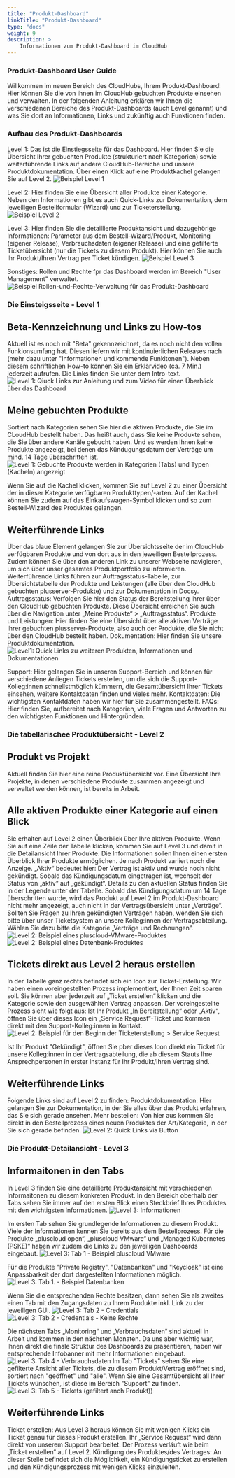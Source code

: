 ```yaml
---
title: "Produkt-Dashboard"
linkTitle: "Produkt-Dashboard"
type: "docs"
weight: 9
description: >
    Informationen zum Produkt-Dashboard im CloudHub
---
```


### Produkt-Dashboard User Guide

Willkommen im neuen Bereich des CloudHubs, Ihrem Produkt-Dashboard!
Hier können Sie die von ihnen im CloudHub gebuchten Produkte einsehen und verwalten.
In der folgenden Anleitung erklären wir Ihnen die verschiedenen Bereiche des Produkt-Dashboards (auch Level genannt) und was Sie dort an Informationen, Links und zukünftig auch Funktionen finden.

### Aufbau des Produkt-Dashboards

Level 1: Das ist die Einstiegsseite für das Dashboard. Hier finden Sie die Übersicht Ihrer gebuchten Produkte (strukturiert nach Kategorien) sowie weiterführende Links auf andere CloudHub-Bereiche und unsere Produktdokumentation. Über einen Klick auf eine Produktkachel gelangen Sie auf Level 2.
![Beispiel Level 1](../img/product-dashboard/structure-product-dashboard-1.png)

Level 2: Hier finden Sie eine Übersicht aller Produkte einer Kategorie. Neben den Informationen gibt es auch Quick-Links zur Dokumentation, dem jeweiligen Bestellformular (Wizard) und zur Ticketerstellung.
![Beispiel Level 2](../img/product-dashboard/structure-product-dashboard-2.png)

Level 3: Hier finden Sie die detaillierte Produktansicht und dazugehörige Informationen: Parameter aus dem Bestell-Wizard/Produkt, Monitoring (eigener Release), Verbrauchsdaten (eigener Release) und eine gefilterte Ticketübersicht (nur die Tickets zu diesem Produkt). Hier können Sie auch Ihr Produkt/Ihren Vertrag per Ticket kündigen.
![Beispiel Level 3](../img/product-dashboard/structure-product-dashboard-3.png)

Sonstiges: Rollen und Rechte fpr das Dashboard werden im Bereich "User Management" verwaltet.
![Beispiel Rollen-und-Rechte-Verwaltung für das Produkt-Dashboard](../img/product-dashboard/roles-and-rights-management.png)

### Die Einsteigsseite - Level 1

## Beta-Kennzeichnung und Links zu How-tos

Aktuell ist es noch mit "Beta" gekennzeichnet, da es noch nicht den vollen Funkionsumfang hat. Diesen liefern wir mit kontinuierlichen Releases nach (mehr dazu unter "Informationen und kommende Funkitonen").
Neben diesem schriftlichen How-to können Sie ein Erklärvideo (ca. 7 Min.) jederzeit aufrufen. Die Links finden Sie unter dem Intro-text.
![Level 1: Qiuck Links zur Anleitung und zum Video für einen Überblick über das Dashboard](../img/product-dashboard/lvl-1-quick-links-1.png)

## Meine gebuchten Produkte

Sortiert nach Kategorien sehen Sie hier die aktiven Produkte, die Sie im CLoudHub bestellt haben.
Das heißt auch, dass Sie keine Produkte sehen, die Sie über andere Kanäle gebucht haben. Und es werden Ihnen keine Produkte angezeigt, bei denen das Kündugungsdatum der Verträge um mind. 14 Tage überschritten ist.
![Level 1: Gebuchte Produkte werden in Kategorien (Tabs) und Typen (Kacheln) angezeigt](../img/product-dashboard/lvl-1-booked-products.png)

Wenn Sie auf die Kachel klicken, kommen Sie auf Level 2 zu einer Übersicht der in dieser Kategorie verfügbaren Produkttypen/-arten. Auf der Kachel können Sie zudem auf das Einkaufswagen-Symbol klicken und so zum Bestell-Wizard des Produktes gelangen.

## Weiterführende Links

Über das blaue Element gelangen Sie zur Übersichtsseite der im CloudHub verfügbaren Produkte und von dort aus in den jeweiligen Bestellprozess. Zudem können Sie über den anderen Link zu unserer Webseite navigieren, um sich über unser gesamtes Produktportfolio zu informieren.
Weiterführende Links führen zur Auftragsstatus-Tabelle, zur Übersichtstabelle der Produkte und Leistungen (alle über den CloudHub gebuchten plusserver-Produkte) und zur Dokumentation in Docsy.
Auftragsstatus: Verfolgen Sie hier den Status der Bereitstellung Ihrer über den CloudHub gebuchten Produkte. Diese Übersicht erreichen Sie auch über die Navigation unter „Meine Produkte“ > „Auftragsstatus“.
Produkte und Leistungen: Hier finden Sie eine Übersicht über alle aktiven Verträge Ihrer gebuchten plusserver-Produkte, also auch der Produkte, die Sie nicht über den CloudHub bestellt haben.
Dokumentation: Hier finden Sie unsere Produktdokumentation.
![Level1: Quick Links zu weiteren Produkten, Informationen und Dokumentationen](../img/product-dashboard/lvl-1-quick-links-2.png)

Support: Hier gelangen Sie in unseren Support-Bereich und können für verschiedene Anliegen Tickets erstellen, um die sich die Support-Kolleg:innen schnellstmöglich kümmern, die Gesamtübersicht Ihrer Tickets einsehen, weitere Kontaktdaten finden und vieles mehr.
Kontaktdaten: Die wichtigsten Kontaktdaten haben wir hier für Sie zusammengestellt.
FAQs: Hier finden Sie, aufbereitet nach Kategorien, viele Fragen und Antworten zu den wichtigsten Funktionen und Hintergründen.

### Die tabellarischee Produktübersicht - Level 2

## Produkt vs Projekt

Aktuell finden Sie hier eine reine Produktübersicht vor.
Eine Übersicht Ihre Projekte, in denen verschiedene Produkte zusammen angezeigt und verwaltet werden können, ist bereits in Arbeit.

## Alle aktiven Produkte einer Kategorie auf einen Blick

Sie erhalten auf Level 2 einen Überblick über Ihre aktiven Produkte. Wenn Sie auf eine Zeile der Tabelle klicken, kommen Sie auf Level 3 und damit in die Detailansicht Ihrer Produkte.
Die Informationen sollen Ihnen einen ersten Überblick Ihrer Produkte ermöglichen. Je nach Produkt variiert noch die Anzeige.
„Aktiv“ bedeutet hier: Der Vertrag ist aktiv und wurde noch nicht gekündigt. Sobald das Kündigungsdatum eingetragen ist, wechselt der Status von „aktiv“ auf „gekündigt“. Details zu den aktuellen Status finden Sie in der Legende unter der Tabelle.
Sobald das Kündigungsdatum um 14 Tage überschritten wurde, wird das Produkt auf Level 2 im Produkt-Dashboard nicht mehr angezeigt, auch nicht in der Vertragsübersicht unter „Verträge“. Sollten Sie Fragen zu Ihren gekündigten Verträgen haben, wenden Sie sich bitte über unser Ticketsystem an unsere Kolleg:innen der Vertragsabteilung. Wählen Sie dazu bitte die Kategorie „Verträge und Rechnungen“.
![Level 2: Beispiel eines pluscloud-VMware-Produktes](../img/product-dashboard/lvl-2-example-pcv-product.png)
![Level 2: Beispiel eines Datenbank-Produktes](../img/product-dashboard/lvl-2-example-db-product.png)

## Tickets direkt aus Level 2 heraus erstellen

In der Tabelle ganz rechts befindet sich ein Icon zur Ticket-Erstellung. Wir haben einen voreingestellten Prozess implementiert, der Ihnen Zeit sparen soll. Sie können aber jederzeit auf „Ticket erstellen“ klicken und die Kategorie sowie den ausgewählten Vertrag anpassen.
Der voreingestellte Prozess sieht wie folgt aus:
Ist Ihr Produkt „In Bereitstellung“ oder „Aktiv“, öffnen Sie über dieses Icon ein „Service Request“-Ticket und kommen direkt mit den Support-Kolleg:innen in Kontakt.
![Level 2: Beispiel für den Beginn der Ticketerstellung > Service Request](../img/product-dashboard/lvl-2-example-begin-ticket-creation.png)

Ist Ihr Produkt "Gekündigt", öffnen Sie pber dieses Icon direkt ein Ticket für unsere Kolleg:innen in der Vertragsabteilung, die ab diesem Stauts Ihre Ansprechpersonen in erster Instanz für Ihr Produkt/Ihren Vertrag sind.

## Weiterführende Links

Folgende Links sind auf Level 2 zu finden:
Produktdokumentation: Hier gelangen Sie zur Dokumentation, in der Sie alles über das Produkt erfahren, das Sie sich gerade ansehen.
Mehr bestellen: Von hier aus kommen Sie direkt in den Bestellprozess eines neuen Produktes der Art/Kategorie, in der Sie sich gerade befinden.
![Level 2: Quick Links via Button](../img/product-dashboard/lvl-2-quick-links-1.png)

### Die Produkt-Detailansicht - Level 3

## Informaitonen in den Tabs

In Level 3 finden Sie eine detaillierte Produktansicht mit verschiedenen Informaitonen zu diesem konkreten Produkt.
In den Bereich oberhalb der Tabs sehen Sie immer auf den ersten Blick einen Steckbrief Ihres Produktes mit den wichtigsten Informationen.
![Level 3: Informationen](../img/product-dashboard/lvl-3-information.png)

Im ersten Tab sehen Sie grundlegende Informationen zu diesem Produkt. Viele der Informationen kennen Sie bereits aus dem Bestellprozess.
Für die Produkte „pluscloud open“, „pluscloud VMware“ und „Managed Kubernetes (PSKE)“ haben wir zudem die Links zu den jeweiligen Dashboards eingebaut.
![Level 3: Tab 1 - Beispiel pluscloud VMware](../img/product-dashboard/lvl-3-example-pcv.png)

Für die Produkte "Private Registry", "Datenbanken" und "Keycloak" ist eine Anpassbarkeit der dort dargestellten Informationen möglich.
![Level 3: Tab 1. - Beispiel Datenbanken](../img/product-dashboard/lvl-3-example-db.png)

Wenn Sie die entsprechenden Rechte besitzen, dann sehen Sie als zweites einen Tab mit den Zugangsdaten zu Ihrem Produkte inkl. Link zu der jeweiligen GUI.
![Level 3: Tab 2 - Credentials](../img/product-dashboard/lvl-3-credentials.png)
![Level 3: Tab 2 - Credentials - Keine Rechte](../img/product-dashboard/lvl-3-credentials-no-rights.png)

Die nächsten Tabs „Monitoring“ und „Verbrauchsdaten“ sind aktuell in Arbeit und kommen in den nächsten Monaten. Da uns aber wichtig war, Ihnen direkt die finale Struktur des Dashboards zu präsentieren, haben wir entsprechende Infobanner mit mehr Informationen eingebaut.
![Level 3: Tab 4 - Verbrauchsdaten](../img/product-dashboard/lvl-3-consumption-data.png)
Im Tab "Tickets" sehen Sie eine gefilterte Ansicht aller Tickets, die zu diesem Produkt/Vertrag eröffnet sind, sortiert nach "geöffnet" und "alle". Wenn Sie eine Gesamtübersicht all Ihrer Tickets wünschen, ist diese im Bereich "Support" zu finden.
![Level 3: Tab 5 - Tickets (gefiltert anch Produkt))](../img/product-dashboard/lvl-3-tickets.png)

## Weiterführende Links

Ticket erstellen: Aus Level 3 heraus können Sie mit wenigen Klicks ein Ticket genau für dieses Produkt erstellen. Ihr „Service Request“ wird dann direkt von unserem Support bearbeitet. Der Prozess verläuft wie beim „Ticket erstellen“ auf Level 2.
Kündigung des Produktes/des Vertrages: An dieser Stelle befindet sich die Möglichkeit, ein Kündigungsticket zu erstellen und den Kündigungsprozess mit wenigen Klicks einzuleiten.
